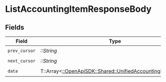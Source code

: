 # ListAccountingItemResponseBody


## Fields

| Field                                                                                                             | Type                                                                                                              | Required                                                                                                          | Description                                                                                                       |
| ----------------------------------------------------------------------------------------------------------------- | ----------------------------------------------------------------------------------------------------------------- | ----------------------------------------------------------------------------------------------------------------- | ----------------------------------------------------------------------------------------------------------------- |
| `prev_cursor`                                                                                                     | *::String*                                                                                                        | :heavy_check_mark:                                                                                                | N/A                                                                                                               |
| `next_cursor`                                                                                                     | *::String*                                                                                                        | :heavy_check_mark:                                                                                                | N/A                                                                                                               |
| `data`                                                                                                            | T::Array<[::OpenApiSDK::Shared::UnifiedAccountingItemOutput](../../models/shared/unifiedaccountingitemoutput.md)> | :heavy_check_mark:                                                                                                | N/A                                                                                                               |